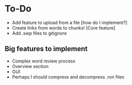 # To-Do
- Add feature to upload from a file [how do I implement?]
- Create links from words to chunks! [Core feature]
- Add .swp files to gitignore


## Big features to implement
- Complex word review process
- Overview section
- GUI
- Perhaps I should compress and decompress .ron files
